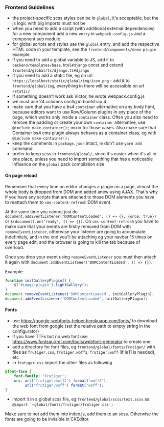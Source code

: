 ### Frontend Guidelines

- the project-specific scss styles can be in `global`, it's acceptable, but the js logic with big imports must not be
- when you need to add a script (with additional external dependencies) for a new component add a new `entry` in `webpack.config.js` and a component sub module
- for global scripts and styles use the `global` entry, and add the respective HTML code in your template, see the `frontend/components/demo-plugin` example
- if you need to add a global variable to JS, add it to `backend/templates/base.html#django` const and extend `frontend/global/ts/django.ts#django`
- if you need to add a static file, eg on url `https://localhost/static/global/img/icon.png` - add it to `frontend/global/img`, everything in there will be accessible on url `/static/`
- if something doesn't work ask Victor, he wrote webpack.config.js
- we must use 24 columns config in bootstrap 4
- make sure that you have a bs4 `container` alternative on any body html, because editors want to use Row/Column plugins in any place of the page, which works only inside a `container` class. Often you also need to remove the padding or create your own `container` alternative, use `@include make-container();` mixin for those cases. Also make sure that Container bs4 cms plugin always behaves as a container class, eg with `@include make-container();`
- keep the comments in `package.json` intact, ie don't use `yarn add` command
- prefer to keep scss in `frontend/global/`, since it's easier when it's all in one place, unless you need to import something that has a noticeable influence on the `global` pack compilation size

#### On page reload

Remember that every time an editor changes a plugin on a page, almost the whole body is dropped from DOM and added anew using AJAX. That's why if you have any scripts that are attached to those DOM elements you have to reattach them to `cms-content-refresh` DOM event.

At the same time you cannot just do `document.addEventListener('DOMContentLoaded', () => {}, {once: true})` or `$(document).on('ready', () => {})`. On `cms-content-refresh` you have to make sure that your events are firstly removed from DOM with `removeEventListener`, otherwise your listener are going to accumulate indefinitely, and in the end you'll be attaching eg your navbar 15 times on every page edit, and the browser is going to kill the tab because of overload.

Once you drop your event using `removeEventListener` you must then attach it again with `document.addEventListener('DOMContentLoaded', () => {})`.

Example:
```javascript
function initGalleryPlugin() {
    $('#image-plugin').lightGallery();
}
document.removeEventListener('DOMContentLoaded', initGalleryPlugin);
document.addEventListener('DOMContentLoaded', initGalleryPlugin);
```

#### Fonts

- use https://google-webfonts-helper.herokuapp.com/fonts/ to download the web font from google (set the relative path to empty string in the configurator)
- if you have TTFs but no web font use https://www.fontsquirrel.com/tools/webfont-generator to create one
- add a directory for font files, eg `frontend/global/fonts/frutiger/` with files as `frutiger.css`, `frutiger.woff2`, `frutiger.woff` (if ie11 is needed), etc
- in `frutiger.css` import the other files as following
```css
@font-face {
    font-family: 'Frutiger';
    src: url('frutiger.woff2') format('woff2'),
         url('frutiger.woff') format('woff');
}
```
- import it in a global scss file, eg `frontend/global/scss/text.scss` as `@import '~global/fonts/frutiger/frutiger.css';`

Make sure to not add them into index.js, add them to an scss. Otherwise the fonts are going to be invisible in CKEditor.
